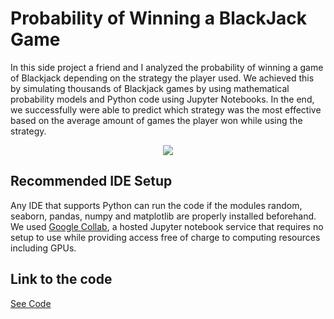 # Probability of Winning a BlackJack Game
In this side project a friend and I analyzed the probability of winning a game of Blackjack depending on the strategy the player used. We achieved this by simulating thousands of Blackjack games by using mathematical probability models and Python code using Jupyter Notebooks. In the end, we successfully were able to predict which strategy was the most effective based on the average amount of games the player won while using the strategy.

<p align="center">
    <img src="https://user-images.githubusercontent.com/113075689/222923725-0ecadfe9-100b-44f9-9fb3-7402b5ad528a.png">
</p>

## Recommended IDE Setup
Any IDE that supports Python can run the code if the modules random, seaborn, pandas, numpy and matplotlib are properly installed beforehand.
We used [Google Collab](https://colab.google/), a hosted Jupyter notebook service that requires no setup to use while providing access free of charge to computing resources including GPUs.


## Link to the code
[See Code](https://github.com/Mathieu-Allaire/BlackJack-Game-Simulation/blob/main/Blackjack.ipynb)
